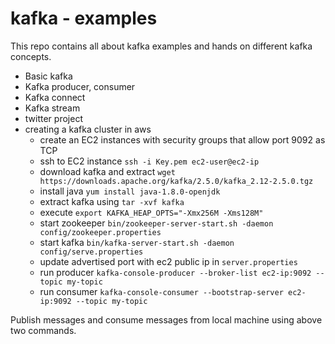 # kafka - examples

This repo contains all about kafka examples and hands on different kafka concepts.

* Basic kafka
* Kafka producer, consumer
* Kafka connect
* Kafka stream
* twitter project
* creating a kafka cluster in aws
    * create an EC2 instances with security groups that allow port 9092 as TCP
    * ssh to EC2 instance `ssh -i Key.pem ec2-user@ec2-ip`
    * download kafka and extract `wget https://downloads.apache.org/kafka/2.5.0/kafka_2.12-2.5.0.tgz`
    * install java `yum install java-1.8.0-openjdk`
    * extract kafka using `tar -xvf kafka`
    * execute `export KAFKA_HEAP_OPTS="-Xmx256M -Xms128M"`
    * start zookeeper `bin/zookeeper-server-start.sh -daemon config/zookeeper.properties`
    * start kafka `bin/kafka-server-start.sh -daemon config/serve.properties`
    * update advertised port with ec2 public ip in `server.properties`
    * run producer `kafka-console-producer --broker-list ec2-ip:9092 --topic my-topic`
    * run consumer `kafka-console-consumer --bootstrap-server ec2-ip:9092 --topic my-topic`

Publish messages and consume messages from local machine using above two commands.
